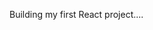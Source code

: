 Building my first React project....

<!-- HEADER 
  -Logo
  -Nav Items -->

<!-- BODY
  -Search
  -RestaurantContainer
  -RestaurantCard -->

<!-- FOOTER 
  -Copyright
  -Links
  -Address
  -Contact -->